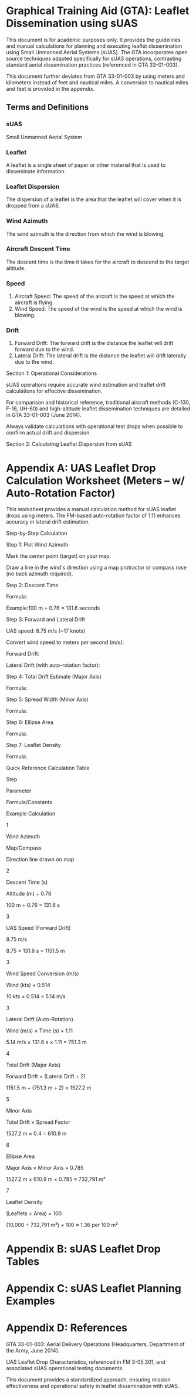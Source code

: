# Graphical Training Aid (GTA): Leaflet Dissemination using sUAS

This document is for academic purposes only. It provides the guidelines and manual calculations for planning and executing leaflet dissemination using Small Unmanned Aerial Systems (sUAS). The GTA incorporates open source techniques adapted specifically for sUAS operations, contrasting standard aerial dissemination practices (referenced in GTA 33-01-003).

This document further deviates from GTA 33-01-003 by using meters and kilometers instead of feet and nautical miles. A conversion to nautical miles and feet is provided in the appendix.
## Terms and Definitions

### sUAS

Small Unmanned Aerial System

### Leaflet

A leaflet is a single sheet of paper or other material that is used to disseminate information.

### Leaflet Dispersion

The dispersion of a leaflet is the area that the leaflet will cover when it is dropped from a sUAS.

### Wind Azimuth

The wind azimuth is the direction from which the wind is blowing.

### Aircraft Descent Time

The descent time is the time it takes for the aircraft to descend to the target altitude.

### Speed
1. Aircraft Speed: The speed of the aircraft is the speed at which the aircraft is flying.
2. Wind Speed: The speed of the wind is the speed at which the wind is blowing.
### Drift
1. Forward Drift: The forward drift is the distance the leaflet will drift forward due to the wind.
2. Lateral Drift: The lateral drift is the distance the leaflet will drift laterally due to the wind.


Section 1: Operational Considerations

sUAS operations require accurate wind estimation and leaflet drift calculations for effective dissemination.

For comparison and historical reference, traditional aircraft methods (C-130, F-16, UH-60) and high-altitude leaflet dissemination techniques are detailed in GTA 33-01-003 (June 2014).

Always validate calculations with operational test drops when possible to confirm actual drift and dispersion.

Section 2: Calculating Leaflet Dispersion from sUAS

# Appendix A: UAS Leaflet Drop Calculation Worksheet (Meters – w/ Auto-Rotation Factor)

This worksheet provides a manual calculation method for sUAS leaflet drops using meters. The FM-based auto-rotation factor of 1.11 enhances accuracy in lateral drift estimation.

Step-by-Step Calculation

Step 1: Plot Wind Azimuth

Mark the center point (target) on your map.

Draw a line in the wind's direction using a map protractor or compass rose (no back azimuth required).

Step 2: Descent Time

Formula:

Example:100 m ÷ 0.76 ≈ 131.6 seconds

Step 3: Forward and Lateral Drift

UAS speed: 8.75 m/s (~17 knots)

Convert wind speed to meters per second (m/s):



Forward Drift:



Lateral Drift (with auto-rotation factor):



Step 4: Total Drift Estimate (Major Axis)

Formula:

Step 5: Spread Width (Minor Axis)

Formula:

Step 6: Ellipse Area

Formula:

Step 7: Leaflet Density

Formula:

Quick Reference Calculation Table

Step

Parameter

Formula/Constants

Example Calculation

1

Wind Azimuth

Map/Compass

Direction line drawn on map

2

Descent Time (s)

Altitude (m) ÷ 0.76

100 m ÷ 0.76 = 131.6 s

3

UAS Speed (Forward Drift)

8.75 m/s

8.75 × 131.6 s = 1151.5 m

3

Wind Speed Conversion (m/s)

Wind (kts) × 0.514

10 kts × 0.514 = 5.14 m/s

3

Lateral Drift (Auto-Rotation)

Wind (m/s) × Time (s) × 1.11

5.14 m/s × 131.6 s × 1.11 = 751.3 m

4

Total Drift (Major Axis)

Forward Drift + (Lateral Drift ÷ 2)

1151.5 m + (751.3 m ÷ 2) = 1527.2 m

5

Minor Axis

Total Drift × Spread Factor

1527.2 m × 0.4 = 610.9 m

6

Ellipse Area

Major Axis × Minor Axis × 0.785

1527.2 m × 610.9 m × 0.785 ≈ 732,791 m²

7

Leaflet Density

(Leaflets ÷ Area) × 100

(10,000 ÷ 732,791 m²) × 100 ≈ 1.36 per 100 m²

# Appendix B: sUAS Leaflet Drop Tables

# Appendix C: sUAS Leaflet Planning Examples

# Appendix D: References

GTA 33-01-003: Aerial Delivery Operations (Headquarters, Department of the Army, June 2014).

UAS Leaflet Drop Characteristics, referenced in FM 3-05.301, and associated sUAS operational testing documents.

This document provides a standardized approach, ensuring mission effectiveness and operational safety in leaflet dissemination with sUAS.

